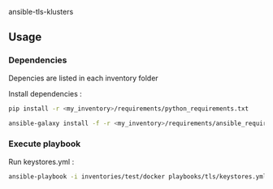 ansible-tls-klusters

## Usage

### Dependencies

Depencies are listed in each inventory folder

Install dependencies :
```bash
pip install -r <my_inventory>/requirements/python_requirements.txt

ansible-galaxy install -f -r <my_inventory>/requirements/ansible_requirements.yml
```

### Execute playbook

Run keystores.yml :
```bash
ansible-playbook -i inventories/test/docker playbooks/tls/keystores.yml
```
